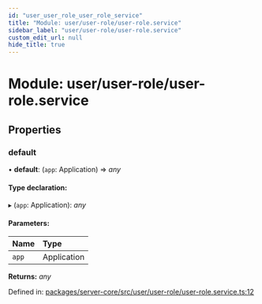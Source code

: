 ```yaml
---
id: "user_user_role_user_role_service"
title: "Module: user/user-role/user-role.service"
sidebar_label: "user/user-role/user-role.service"
custom_edit_url: null
hide_title: true
---
```


# Module: user/user-role/user-role.service

## Properties

### default

• **default**: (`app`: Application) => *any*

#### Type declaration:

▸ (`app`: Application): *any*

#### Parameters:

| Name | Type |
| :------ | :------ |
| `app` | Application |

**Returns:** *any*

Defined in: [packages/server-core/src/user/user-role/user-role.service.ts:12](https://github.com/xr3ngine/xr3ngine/blob/7e8e151f1/packages/server-core/src/user/user-role/user-role.service.ts#L12)
